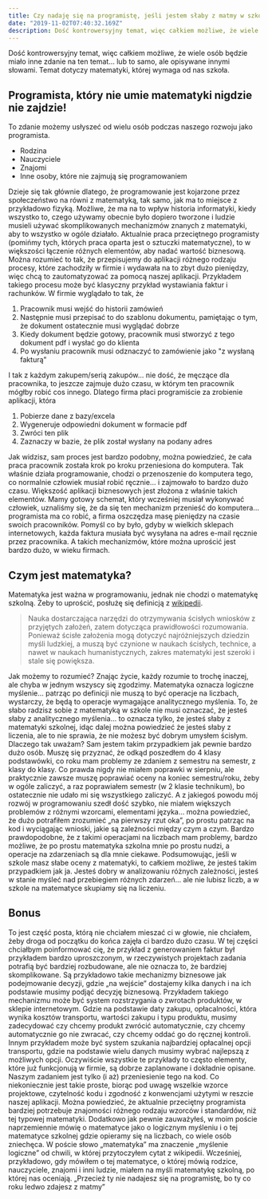 ```yaml
---
title: Czy nadaję się na programistę, jeśli jestem słaby z matmy w szkole?
date: "2019-11-02T07:40:32.169Z"
description: Dość kontrowersyjny temat, więc całkiem możliwe, że wiele osób będzie miało inne zdanie na ten temat... lub to samo, ale opisywane innymi słowami. Temat dotyczy matematyki, której wymaga od nas szkoła.
---
```


Dość kontrowersyjny temat, więc całkiem możliwe, że wiele osób będzie miało inne zdanie na ten temat... lub to samo, ale opisywane innymi słowami. Temat dotyczy matematyki, której wymaga od nas szkoła.

## **Programista, który nie umie matematyki nigdzie nie zajdzie!**

To zdanie możemy usłyszeć od wielu osób podczas naszego rozwoju jako programista.

*   Rodzina
*   Nauczyciele
*   Znajomi
*   Inne osoby, które nie zajmują się programowaniem

Dzieje się tak głównie dlatego, że programowanie jest kojarzone przez społeczeństwo na równi z matematyką, tak samo, jak ma to miejsce z przykładowo fizyką. Możliwe, że ma na to wpływ historia informatyki, kiedy wszystko to, czego używamy obecnie było dopiero tworzone i ludzie musieli używać skomplikowanych mechanizmów znanych z matematyki, aby to wszystko w ogóle działało. Aktualnie praca przeciętnego programisty (pomińmy tych, których praca oparta jest o sztuczki matematyczne), to w większości łączenie różnych elementów, aby nadać wartość biznesową. Można rozumieć to tak, że przepisujemy do aplikacji różnego rodzaju procesy, które zachodziły w firmie i wydawała na to zbyt dużo pieniędzy, więc chcą to zautomatyzować za pomocą naszej aplikacji. Przykładem takiego procesu może być klasyczny przykład wystawiania faktur i rachunków. W firmie wyglądało to tak, że

1.  Pracownik musi wejść do historii zamówień
2.  Następnie musi przepisać to do szablonu dokumentu, pamiętając o tym, że dokument ostatecznie musi wyglądać dobrze
3.  Kiedy dokument będzie gotowy, pracownik musi stworzyć z tego dokument pdf i wysłać go do klienta
4.  Po wysłaniu pracownik musi odznaczyć to zamówienie jako "z wysłaną fakturą"

I tak z każdym zakupem/serią zakupów... nie dość, że męczące dla pracownika, to jeszcze zajmuje dużo czasu, w którym ten pracownik mógłby robić cos innego. Dlatego firma płaci programiście za zrobienie aplikacji, która

1.  Pobierze dane z bazy/excela
2.  Wygeneruje odpowiedni dokument w formacie pdf
3.  Zwróci ten plik
4.  Zaznaczy w bazie, że plik został wysłany na podany adres

Jak widzisz, sam proces jest bardzo podobny, można powiedzieć, że cała praca pracownik została krok po kroku przeniesiona do komputera. Tak właśnie działa programowanie, chodzi o przenoszenie do komputera tego, co normalnie człowiek musiał robić ręcznie... i zajmowało to bardzo dużo czasu. Większość aplikacji biznesowych jest złożona z właśnie takich elementów. Mamy gotowy schemat, który wcześniej musiał wykonywać człowiek, uznaliśmy się, że da się ten mechanizm przenieść do komputera... programista ma co robić, a firma oszczędza masę pieniędzy na czasie swoich pracowników. Pomyśl co by było, gdyby w wielkich sklepach internetowych, każda faktura musiała być wysyłana na adres e-mail ręcznie przez pracownika. A takich mechanizmów, które można uprościć jest bardzo dużo, w wieku firmach.

## **Czym jest matematyka?**

Matematyka jest ważna w programowaniu, jednak nie chodzi o matematykę szkolną. Żeby to uprościć, posłużę się definicją z [wikipedii](https://pl.wikipedia.org/wiki/Matematyka).

> Nauka dostarczająca narzędzi do otrzymywania ścisłych wniosków z przyjętych założeń, zatem dotycząca prawidłowości rozumowania. Ponieważ ścisłe założenia mogą dotyczyć najróżniejszych dziedzin myśli ludzkiej, a muszą być czynione w naukach ścisłych, technice, a nawet w naukach humanistycznych, zakres matematyki jest szeroki i stale się powiększa.

Jak możemy to rozumieć? Znając życie, każdy rozumie to trochę inaczej, ale chyba w jednym wszyscy się zgodzimy. Matematyka oznacza logiczne myślenie... patrząc po definicji nie muszą to być operacje na liczbach, wystarczy, że będą to operacje wymagające analitycznego myślenia. To, że słabo radzisz sobie z matematyką w szkole nie musi oznaczać, że jesteś słaby z analitycznego myślenia... to oznacza tylko, że jesteś słaby z matematyki szkolnej, idąc dalej można powiedzieć że jesteś słaby z liczenia, ale to nie sprawia, że nie możesz być dobrym umysłem ścisłym. Dlaczego tak uważam? Sam jestem takim przypadkiem jak pewnie bardzo dużo osób. Muszę się przyznać, że odkąd poszedłem do 4 klasy podstawówki, co roku mam problemy ze zdaniem z semestru na semestr, z klasy do klasy. Co prawda nigdy nie miałem poprawki w sierpniu, ale praktycznie zawsze muszę poprawiać oceny na koniec semestru/roku, żeby w ogóle zaliczyć, a raz poprawiałem semestr (w 2 klasie technikum), bo ostatecznie nie udało mi się wszystkiego zaliczyć. A z jakiegoś powodu mój rozwój w programowaniu szedł dość szybko, nie miałem większych problemów z różnymi wzorcami, elementami języka... można powiedzieć, że dużo potrafiłem zrozumieć „na pierwszy rzut oka”, po prostu patrząc na kod i wyciągając wnioski, jakie są zależności między czym a czym. Bardzo prawdopodobne, że z takimi operacjami na liczbach mam problemy, bardzo możliwe, że po prostu matematyka szkolna mnie po prostu nudzi, a operacje na zdarzeniach są dla mnie ciekawe. Podsumowując, jeśli w szkole masz słabe oceny z matematyki, to całkiem możliwe, że jesteś takim przypadkiem jak ja. Jesteś dobry w analizowaniu różnych zależności, jesteś w stanie myśleć nad przebiegiem różnych zdarzeń... ale nie lubisz liczb, a w szkole na matematyce skupiamy się na liczeniu.

## **Bonus**

To jest część posta, którą nie chciałem mieszać ci w głowie, nie chciałem, żeby droga od początku do końca zajęła ci bardzo dużo czasu. W tej części chciałbym poinformować cię, że przykład z generowaniem faktur był przykładem bardzo uproszczonym, w rzeczywistych projektach zadania potrafią być bardziej rozbudowane, ale nie oznacza to, że bardziej skomplikowane. Są przykładowo takie mechanizmy biznesowe jak podejmowanie decyzji, gdzie „na wejście” dostajemy kilka danych i na ich podstawie musimy podjąć decyzję biznesową. Przykładem takiego mechanizmu może być system rozstrzygania o zwrotach produktów, w sklepie internetowym. Gdzie na podstawie daty zakupu, opłacalności, która wynika kosztów transportu, wartości zakupu i typu produktu, musimy zadecydować czy chcemy produkt zwrócić automatycznie, czy chcemy automatycznie go nie zwracać, czy chcemy oddać go do ręcznej kontroli. Innym przykładem może być system szukania najbardziej opłacalnej opcji transportu, gdzie na podstawie wielu danych musimy wybrać najlepszą z możliwych opcji. Oczywiście wszystkie te przykłady to często elementy, które już funkcjonują w firmie, są dobrze zaplanowane i dokładnie opisane. Naszym zadaniem jest tylko (i aż) przeniesienie tego na kod. Co niekoniecznie jest takie proste, biorąc pod uwagę wszelkie wzorce projektowe, czytelność kodu i zgodność z konwencjami użytymi w reszcie naszej aplikacji. Można powiedzieć, że aktualnie przeciętny programista bardziej potrzebuje znajomości różnego rodzaju wzorców i standardów, niż tej typowej matematyki. Dodatkowo jak pewnie zauważyłeś, w moim poście naprzemiennie mówię o matematyce jako o logicznym myśleniu i o tej matematyce szkolnej gdzie opieramy się na liczbach, co wiele osób zniechęca. W poście słowo „matematyka” ma znaczenie „myślenie logiczne” od chwili, w której przytoczyłem cytat z wikipedii. Wcześniej, przykładowo, gdy mówiłem o tej matematyce, o której mówią rodzice, nauczyciele, znajomi i inni ludzie, miałem na myśli matematykę szkolną, po której nas oceniają. „Przecież ty nie nadajesz się na programistę, bo ty co roku ledwo zdajesz z matmy”